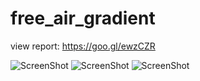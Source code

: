 # free_air_gradient

view report: https://goo.gl/ewzCZR


![ScreenShot](matlab_implementation/drift_error.jpeg)
![ScreenShot](matlab_implementation/drift_correction.jpeg)
![ScreenShot](matlab_implementation/free_air_gradient.jpeg)
